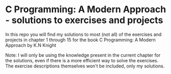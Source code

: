 # C Programming: A Modern Approach - solutions to exercises and projects

In this repo you will find my solutions to most (not all) of the exercises and projects in chapter 1 through 15 for the book C Programming: A Modern Approach by K.N Knight

Note:
I will only be using the knowledge present in the current chapter for the solutions, even if there is a more efficient way to solve the exercises.
The exercise descriptions themselves won't be included, only my solutions.

